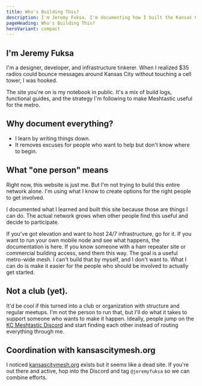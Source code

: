 ```yaml
---
title: Who's Building This?
description: I'm Jeremy Fuksa. I'm documenting how I built the Kansas City Meshtastic network so you can do it too.
pageHeading: Who's Building This?
heroVariant: compact
---
```


## I'm Jeremy Fuksa

I'm a designer, developer, and infrastructure tinkerer. When I realized $35 radios could bounce messages around Kansas City without touching a cell tower, I was hooked.

The site you're on is my notebook in public. It's a mix of build logs, functional guides, and the strategy I'm following to make Meshtastic useful for the metro.

## Why document everything?

- I learn by writing things down.
- It removes excuses for people who want to help but don't know where to begin.

## What "one person" means

Right now, this website is just me. But I'm not trying to build this entire network alone. I'm using what I know to create options for the right people to get involved.

I documented what I learned and built this site because those are things I can do. The actual network grows when other people find this useful and decide to participate.

If you've got elevation and want to host 24/7 infrastructure, go for it. If you want to run your own mobile node and see what happens, the documentation is here. If you know someone with a ham repeater site or commercial building access, send them this way. The goal is a useful metro-wide mesh. I can't build that by myself, and I don't want to. What I can do is make it easier for the people who should be involved to actually get started.

## Not a club (yet).

It'd be cool if this turned into a club or organization with structure and regular meetups. I'm not the person to run that, but I'll do what it takes to support someone who wants to make it happen. Ideally, people jump on the
[KC Meshtastic Discord](https://discord.gg/eP5VSPKU) and start finding each other
instead of routing everything through me.

## Coordination with kansascitymesh.org

I noticed [kansascitymesh.org](https://kansascitymesh.org) exists but it seems like a dead site. If you're out there and active, hop into the Discord and tag `@jeremyfuksa` so we can combine efforts.
